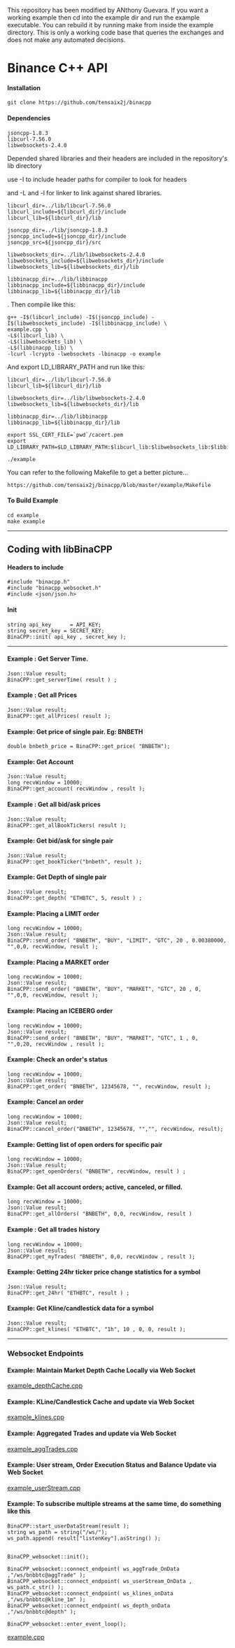 This repository has been modified by ANthony Guevara. If you want a working example then cd into the example dir and run the example executable.
You can rebuild it by running make from inside the example directory. This is only a working code base that queries the exchanges and does not make 
any automated decisions. 

# Binance C++ API

#### Installation
    git clone https://github.com/tensaix2j/binacpp    

#### Dependencies
	
	jsoncpp-1.8.3
	libcurl-7.56.0
	libwebsockets-2.4.0



Depended shared libraries and their headers are included in the repository's lib directory 

use -I<include path> to include header paths for compiler to look for headers 

and -L<lib path> and -l<libname> for linker to link against shared libraries.

	libcurl_dir=../lib/libcurl-7.56.0
	libcurl_include=${libcurl_dir}/include
	libcurl_lib=${libcurl_dir}/lib
	
	jsoncpp_dir=../lib/jsoncpp-1.8.3
	jsoncpp_include=${jsoncpp_dir}/include
	jsoncpp_src=${jsoncpp_dir}/src
	
	libwebsockets_dir=../lib/libwebsockets-2.4.0
	libwebsockets_include=${libwebsockets_dir}/include
	libwebsockets_lib=${libwebsockets_dir}/lib
	
	libbinacpp_dir=../lib/libbinacpp
	libbinacpp_include=${libbinacpp_dir}/include
	libbinacpp_lib=${libbinacpp_dir}/lib



.
Then compile like this:


	g++ -I$(libcurl_include) -I$(jsoncpp_include) -I$(libwebsockets_include) -I$(libbinacpp_include) \
	example.cpp \
	-L$(libcurl_lib) \
	-L$(libwebsockets_lib) \
	-L$(libbinacpp_lib) \
	-lcurl -lcrypto -lwebsockets -lbinacpp -o example





And export LD\_LIBRARY\_PATH and run like this:

	libcurl_dir=../lib/libcurl-7.56.0
	libcurl_lib=${libcurl_dir}/lib

	libwebsockets_dir=../lib/libwebsockets-2.4.0
	libwebsockets_lib=${libwebsockets_dir}/lib

	libbinacpp_dir=../lib/libbinacpp
	libbinacpp_lib=${libbinacpp_dir}/lib

	export SSL_CERT_FILE=`pwd`/cacert.pem
	export LD_LIBRARY_PATH=$LD_LIBRARY_PATH:$libcurl_lib:$libwebsockets_lib:$libbinacpp_lib

	./example 





You can refer to the following Makefile to get a better picture...

	https://github.com/tensaix2j/binacpp/blob/master/example/Makefile


#### To Build Example
	
	cd example
	make example

---
## Coding with libBinaCPP

#### Headers to include

	#include "binacpp.h"	
	#include "binacpp_websocket.h"
	#include <json/json.h>


#### Init
	string api_key 		= API_KEY;
	string secret_key = SECRET_KEY;
	BinaCPP::init( api_key , secret_key );

---
#### Example : Get Server Time.
	
	Json::Value result;
	BinaCPP::get_serverTime( result ) ;

#### Example : Get all Prices

	Json::Value result;
	BinaCPP::get_allPrices( result );

#### Example: Get price of single pair. Eg: BNBETH

	double bnbeth_price = BinaCPP::get_price( "BNBETH");

#### Example: Get Account 
	
	Json::Value result;
	long recvWindow = 10000;	
	BinaCPP::get_account( recvWindow , result );

#### Example : Get all bid/ask prices
	
	Json::Value result;
	BinaCPP::get_allBookTickers( result );

#### Example: Get bid/ask for single pair
	
	Json::Value result;
	BinaCPP::get_bookTicker("bnbeth", result );
	
#### Example: Get Depth of single pair
	
	Json::Value result;
	BinaCPP::get_depth( "ETHBTC", 5, result ) ;
	

#### Example: Placing a LIMIT order
	
	long recvWindow = 10000;	
	Json::Value result;
	BinaCPP::send_order( "BNBETH", "BUY", "LIMIT", "GTC", 20 , 0.00380000, "",0,0, recvWindow, result );

#### Example: Placing a MARKET order

	long recvWindow = 10000;
	Json::Value result;
	BinaCPP::send_order( "BNBETH", "BUY", "MARKET", "GTC", 20 , 0,   "",0,0, recvWindow, result );

#### Example: Placing an ICEBERG order
	
	long recvWindow = 10000;
	Json::Value result;
	BinaCPP::send_order( "BNBETH", "BUY", "MARKET", "GTC", 1 , 0,   "",0,20, recvWindow , result );

#### Example: Check an order's status

	long recvWindow = 10000;
	Json::Value result;
	BinaCPP::get_order( "BNBETH", 12345678, "", recvWindow, result );

#### Example: Cancel an order

	long recvWindow = 10000;
	Json::Value result;
	BinaCPP::cancel_order("BNBETH", 12345678, "","", recvWindow, result);

#### Example: Getting list of open orders for specific pair
	
	long recvWindow = 10000;
	Json::Value result;
	BinaCPP::get_openOrders( "BNBETH", recvWindow, result ) ;

#### Example: Get all account orders; active, canceled, or filled.
	
	long recvWindow = 10000;
	Json::Value result;
	BinaCPP::get_allOrders( "BNBETH", 0,0, recvWindow, result ) 

#### Example : Get all trades history
	
	long recvWindow = 10000;
	Json::Value result;
	BinaCPP::get_myTrades( "BNBETH", 0,0, recvWindow , result );

#### Example: Getting 24hr ticker price change statistics for a symbol
	
	Json::Value result;
	BinaCPP::get_24hr( "ETHBTC", result ) ;

#### Example: Get Kline/candlestick data for a symbol
	
	Json::Value result;
	BinaCPP::get_klines( "ETHBTC", "1h", 10 , 0, 0, result );

---

### Websocket Endpoints ###


#### Example: Maintain Market Depth Cache Locally via Web Socket
	
	
[example_depthCache.cpp](https://github.com/tensaix2j/binacpp/blob/master/example/example_depthCache.cpp)

#### Example: KLine/Candlestick Cache and update via Web Socket
	

[example_klines.cpp](https://github.com/tensaix2j/binacpp/blob/master/example/example_klines.cpp)

#### Example: Aggregated Trades and update via Web Socket

[example_aggTrades.cpp](https://github.com/tensaix2j/binacpp/blob/master/example/example_aggTrades.cpp)


#### Example: User stream, Order Execution Status and Balance Update via Web Socket

[example_userStream.cpp](https://github.com/tensaix2j/binacpp/blob/master/example/example_userStream.cpp)


#### Example: To subscribe multiple streams at the same time, do something like this

	BinaCPP::start_userDataStream(result );
	string ws_path = string("/ws/");
	ws_path.append( result["listenKey"].asString() );


	BinaCPP_websocket::init();
 	
 	BinaCPP_websocket::connect_endpoint( ws_aggTrade_OnData ,"/ws/bnbbtc@aggTrade" ); 
	BinaCPP_websocket::connect_endpoint( ws_userStream_OnData , ws_path.c_str() ); 
	BinaCPP_websocket::connect_endpoint( ws_klines_onData ,"/ws/bnbbtc@kline_1m" ); 
	BinaCPP_websocket::connect_endpoint( ws_depth_onData ,"/ws/bnbbtc@depth" ); 
 		
	BinaCPP_websocket::enter_event_loop(); 

[example.cpp](https://github.com/tensaix2j/binacpp/blob/master/example/example.cpp)

	


